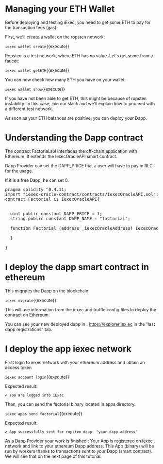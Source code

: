 # Managing your ETH Wallet


Before deploying and testing iExec, you need to get some ETH to pay for the transaction fees (gas).

First, we'll create a  wallet on the ropsten network:

`iexec wallet create`{{execute}}

Ropsten is a test network, where ETH has no value. Let's get some from a faucet:

`iexec wallet getETH`{{execute}}

You can now check how many ETH you have on your wallet:

`iexec wallet show`{{execute}}

If you have not been able to get ETH, this might be because of ropsten instability. In this
case, join our slack and we'll explain how to proceed with a different test network.

As soon as your ETH balances are positive, you can deploy your Dapp.

# Understanding the Dapp contract

The contract Factorial.sol interfaces the off-chain application with Ethereum. It extends the IexecOracleAPI smart contract.

Dapp Provider can set the DAPP_PRICE that a user will have to pay in RLC for the usage.

If it is a free Dapp, he can set 0.


<pre class="file" data-filename="iexec-factorial/contracts/Factorial.sol" data-target="replace">
pragma solidity ^0.4.11;
import "iexec-oracle-contract/contracts/IexecOracleAPI.sol";
contract Factorial is IexecOracleAPI{


  uint public constant DAPP_PRICE = 1;
  string public constant DAPP_NAME = "factorial";

  function Factorial (address _iexecOracleAddress) IexecOracleAPI(_iexecOracleAddress,DAPP_PRICE,DAPP_NAME){

  }

}
</pre>


# I deploy the dapp smart contract in ethereum

This migrates the Dapp on the blockchain:

`iexec migrate`{{execute}}

This will use information from the iexec and truffle config files to deploy the contract on Ethereum.

You can see your new deployed dapp in  :
https://explorer.iex.ec in the "last dapp registrations" tab.

# I deploy the app iexec network
First login to iexec network with your ethereum address and obtain an access token  

`iexec account login`{{execute}}

Expected result:

`✔ You are logged into iExec`

Then, you can send the factorial binary located in apps directory.

`iexec apps send factorial`{{execute}}


Expected result:

`
✔ App successfully sent for ropsten dapp: "your dapp address"
`

As a Dapp Provider your work is finished :
Your App is registered on iexec network and link to your ethereum Dapp address. 
This App (binary) will be run by workers thanks to transactions sent to your Dapp (smart contract).
We will see that on the next page of this tutorial.
 